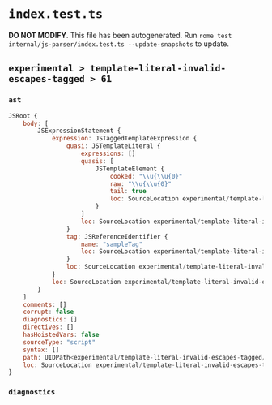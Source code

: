 # `index.test.ts`

**DO NOT MODIFY**. This file has been autogenerated. Run `rome test internal/js-parser/index.test.ts --update-snapshots` to update.

## `experimental > template-literal-invalid-escapes-tagged > 61`

### `ast`

```javascript
JSRoot {
	body: [
		JSExpressionStatement {
			expression: JSTaggedTemplateExpression {
				quasi: JSTemplateLiteral {
					expressions: []
					quasis: [
						JSTemplateElement {
							cooked: "\\u{\\u{0}"
							raw: "\\u{\\u{0}"
							tail: true
							loc: SourceLocation experimental/template-literal-invalid-escapes-tagged/61/input.js 1:10-1:18
						}
					]
					loc: SourceLocation experimental/template-literal-invalid-escapes-tagged/61/input.js 1:9-1:19
				}
				tag: JSReferenceIdentifier {
					name: "sampleTag"
					loc: SourceLocation experimental/template-literal-invalid-escapes-tagged/61/input.js 1:0-1:9 (sampleTag)
				}
				loc: SourceLocation experimental/template-literal-invalid-escapes-tagged/61/input.js 1:0-1:19
			}
			loc: SourceLocation experimental/template-literal-invalid-escapes-tagged/61/input.js 1:0-1:19
		}
	]
	comments: []
	corrupt: false
	diagnostics: []
	directives: []
	hasHoistedVars: false
	sourceType: "script"
	syntax: []
	path: UIDPath<experimental/template-literal-invalid-escapes-tagged/61/input.js>
	loc: SourceLocation experimental/template-literal-invalid-escapes-tagged/61/input.js 1:0-1:19
}
```

### `diagnostics`

```

```
